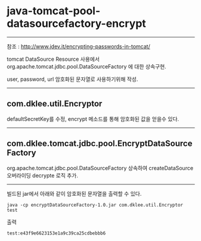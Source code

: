 # java-tomcat-pool-datasourcefactory-encrypt
***
 참조 : http://www.jdev.it/encrypting-passwords-in-tomcat/

 tomcat DataSource Resource 사용에서 org.apache.tomcat.jdbc.pool.DataSourceFactory 에 대한 상속구현.
 
 user, password, url 암호화된 문자열로 사용하기위해 작성.
***
## com.dklee.util.Encryptor
 defaultSecretKey를 수정, encrypt 메소드를 통해 암호화된 값을 얻을수 있다.
***
## com.dklee.tomcat.jdbc.pool.EncryptDataSourceFactory
 org.apache.tomcat.jdbc.pool.DataSourceFactory 상속하여 createDataSource 오버라이딩 decrypte 로직 추가.

***

빌드된 jar에서 아래와 같이 암호화된 문자열을 출력할 수 있다.

`
java -cp encryptDataSourceFactory-1.0.jar com.dklee.util.Encryptor test
`

출력

`
test:e43f9e6623153e1a9c39ca25cdbebbb6
`
